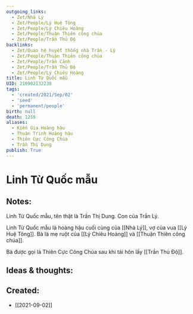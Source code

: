 ```yaml
---
outgoing_links:
  - Zet/Nhà Lý
  - Zet/People/Lý Huệ Tông
  - Zet/People/Lý Chiêu Hoàng
  - Zet/People/Thuận Thiên công chúa
  - Zet/People/Trần Thủ Độ
backlinks:
  - Zet/Quan hệ huyết thống nhà Trần - Lý
  - Zet/People/Thuận Thiên công chúa
  - Zet/People/Trần Cảnh
  - Zet/People/Trần Thủ Độ
  - Zet/People/Lý Chiêu Hoàng
title: Linh Từ Quốc mẫu
UID: 210902132230
tags:
  - 'created/2021/Sep/02'
  - 'seed'
  - 'permanent/people'
birth: null
death: 1259
aliases:
  - Kiến Gia Hoàng hậu
  - Thuận Trinh Hoàng hậu
  - Thiên Cực Công Chúa
  - Trần Thị Dung
publish: True
---
```

# Linh Từ Quốc mẫu

## Notes:
Linh Từ Quốc mẫu, tên thật là Trần Thị Dung. Con của Trần Lý.

Linh Từ Quốc mẫu là hoàng hậu cuối cùng của [[Nhà Lý]], vợ của vua [[Lý Huệ Tông]]. Bà là mẹ ruột của [[Lý Chiêu Hoàng]] và [[Thuận Thiên công chúa]].

Bà được gọi là Thiên Cực Công Chúa sau khi tái hôn lấy [[Trần Thủ Độ]].

## Ideas & thoughts:

## Created:
- [[2021-09-02]]
